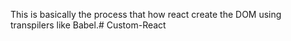 This is basically the process that how react create the DOM using transpilers like Babel.#   C u s t o m - R e a c t  
 